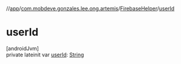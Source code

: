 //[app](../../../index.md)/[com.mobdeve.gonzales.lee.ong.artemis](../index.md)/[FirebaseHelper](index.md)/[userId](user-id.md)

# userId

[androidJvm]\
private lateinit var [userId](user-id.md): [String](https://kotlinlang.org/api/latest/jvm/stdlib/kotlin/-string/index.html)

